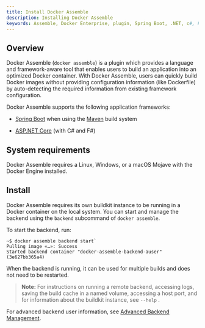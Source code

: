 ```yaml
---
title: Install Docker Assemble
description: Installing Docker Assemble
keywords: Assemble, Docker Enterprise, plugin, Spring Boot, .NET, c#, F#
---
```


## Overview

Docker Assemble (`docker assemble`) is a plugin which provides a language and framework-aware tool that enables users to build an application into an optimized Docker container. With Docker Assemble, users can quickly build Docker images without providing configuration information (like Dockerfile) by auto-detecting the required information from existing framework configuration.

Docker Assemble supports the following application frameworks:

- [Spring Boot](https://spring.io/projects/spring-boot) when using the [Maven](https://maven.apache.org/) build system

- [ASP.NET Core](https://docs.microsoft.com/en-us/aspnet/core) (with C# and F#)

## System requirements

Docker Assemble requires a Linux, Windows, or a macOS Mojave with the Docker Engine installed.

## Install

Docker Assemble requires its own buildkit instance to be running in a Docker container on the local system. You can start and manage the backend using the `backend` subcommand of `docker assemble`.

To start the backend, run:

```
~$ docker assemble backend start`
Pulling image «…»: Success
Started backend container "docker-assemble-backend-auser" (3e627bb365a4)
```

When the backend is running, it can be used for multiple builds and does not need to be restarted.

> **Note:** For instructions on running a remote backend, accessing logs, saving the build cache in a named volume, accessing a host port, and for information about the buildkit instance, see `--help` .

For advanced backend user information, see [Advanced Backend Management](/adv-backend-manage).
